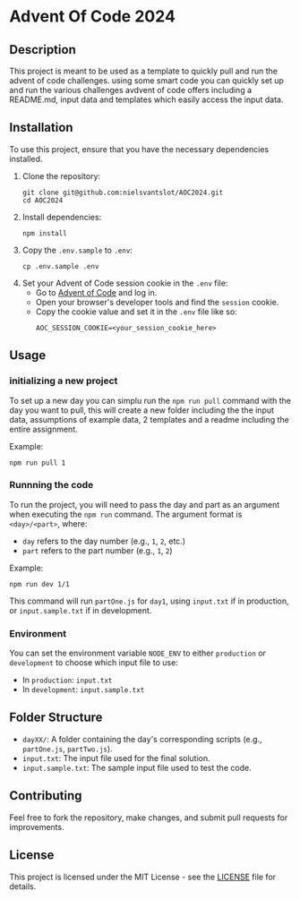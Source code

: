 # Advent Of Code 2024

## Description

This project is meant to be used as a template to quickly pull and run the advent of code challenges. using some smart code you can quickly set up and run the various challenges avdvent of code offers including a README.md, input data and templates which easily access the input data.

## Installation

To use this project, ensure that you have the necessary dependencies installed.

1. Clone the repository:
    ```
    git clone git@github.com:nielsvantslot/AOC2024.git
    cd AOC2024
    ```
2. Install dependencies:
    ```
    npm install
    ```
3. Copy the `.env.sample` to `.env`:
    ```
    cp .env.sample .env
    ```
4. Set your Advent of Code session cookie in the `.env` file:
    - Go to [Advent of Code](https://adventofcode.com/) and log in.
    - Open your browser's developer tools and find the `session` cookie.
    - Copy the cookie value and set it in the `.env` file like so:
      ```
      AOC_SESSION_COOKIE=<your_session_cookie_here>
      ```

## Usage

### initializing a new project

To set up a new day you can simplu run the `npm run pull` command with the day you want to pull, this will create a new folder including the the input data, assumptions of example data, 2 templates and a readme including the entire assignment.

Example:
```
npm run pull 1
```

### Runnning the code

To run the project, you will need to pass the day and part as an argument when executing the `npm run` command. The argument format is `<day>/<part>`, where:
- `day` refers to the day number (e.g., `1`, `2`, etc.)
- `part` refers to the part number (e.g., `1`, `2`)

Example:
```
npm run dev 1/1
```

This command will run `partOne.js` for `day1`, using `input.txt` if in production, or `input.sample.txt` if in development.

### Environment

You can set the environment variable `NODE_ENV` to either `production` or `development` to choose which input file to use:
- In `production`: `input.txt`
- In `development`: `input.sample.txt`

## Folder Structure

- `dayXX/`: A folder containing the day's corresponding scripts (e.g., `partOne.js`, `partTwo.js`).
- `input.txt`: The input file used for the final solution.
- `input.sample.txt`: The sample input file used to test the code.

## Contributing

Feel free to fork the repository, make changes, and submit pull requests for improvements.

## License

This project is licensed under the MIT License - see the [LICENSE](LICENSE) file for details.
